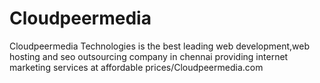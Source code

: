 # Cloudpeermedia
Cloudpeermedia Technologies is the best leading web development,web hosting and seo outsourcing  company in chennai providing internet marketing services at affordable prices/Cloudpeermedia.com
